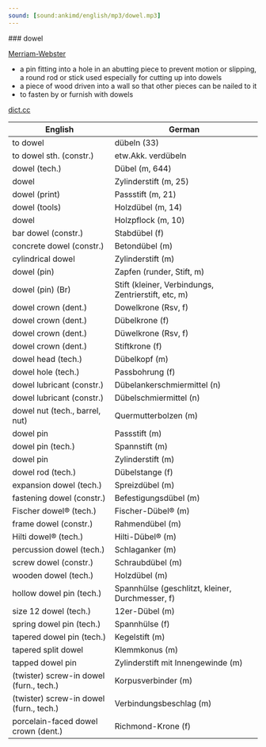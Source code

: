 ```yaml
---
sound: [sound:ankimd/english/mp3/dowel.mp3]
---
```


\### dowel

[Merriam-Webster](https://www.merriam-webster.com/dictionary/dowel)

- a pin fitting into a hole in an abutting piece to prevent motion or slipping, a round rod or stick used especially for cutting up into dowels
- a piece of wood driven into a wall so that other pieces can be nailed to it
- to fasten by or furnish with dowels

[dict.cc](https://www.dict.cc/dowel)

| English        | German       |
| -------------- | ------------ |
| to dowel | dübeln (33) |
| to dowel sth. (constr.) | etw.Akk. verdübeln |
| dowel (tech.) | Dübel (m, 644) |
| dowel | Zylinderstift (m, 25) |
| dowel (print) | Passstift (m, 21) |
| dowel (tools) | Holzdübel (m, 14) |
| dowel | Holzpflock (m, 10) |
| bar dowel (constr.) | Stabdübel (f) |
| concrete dowel (constr.) | Betondübel (m) |
| cylindrical dowel | Zylinderstift (m) |
| dowel (pin) | Zapfen (runder, Stift, m) |
| dowel (pin) (Br) | Stift (kleiner, Verbindungs, Zentrierstift, etc, m) |
| dowel crown (dent.) | Dowelkrone (Rsv, f) |
| dowel crown (dent.) | Dübelkrone (f) |
| dowel crown (dent.) | Düwelkrone (Rsv, f) |
| dowel crown (dent.) | Stiftkrone (f) |
| dowel head (tech.) | Dübelkopf (m) |
| dowel hole (tech.) | Passbohrung (f) |
| dowel lubricant (constr.) | Dübelankerschmiermittel (n) |
| dowel lubricant (constr.) | Dübelschmiermittel (n) |
| dowel nut (tech., barrel, nut) | Quermutterbolzen (m) |
| dowel pin | Passstift (m) |
| dowel pin (tech.) | Spannstift (m) |
| dowel pin | Zylinderstift (m) |
| dowel rod (tech.) | Dübelstange (f) |
| expansion dowel (tech.) | Spreizdübel (m) |
| fastening dowel (constr.) | Befestigungsdübel (m) |
| Fischer dowel® (tech.) | Fischer-Dübel® (m) |
| frame dowel (constr.) | Rahmendübel (m) |
| Hilti dowel® (tech.) | Hilti-Dübel® (m) |
| percussion dowel (tech.) | Schlaganker (m) |
| screw dowel (constr.) | Schraubdübel (m) |
| wooden dowel (tech.) | Holzdübel (m) |
| hollow dowel pin (tech.) | Spannhülse (geschlitzt, kleiner, Durchmesser, f) |
| size 12 dowel (tech.) | 12er-Dübel (m) |
| spring dowel pin (tech.) | Spannhülse (f) |
| tapered dowel pin (tech.) | Kegelstift (m) |
| tapered split dowel | Klemmkonus (m) |
| tapped dowel pin | Zylinderstift mit Innengewinde (m) |
| (twister) screw-in dowel (furn., tech.) | Korpusverbinder (m) |
| (twister) screw-in dowel (furn., tech.) | Verbindungsbeschlag (m) |
| porcelain-faced dowel crown (dent.) | Richmond-Krone (f) |
